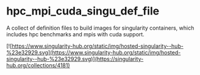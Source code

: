 ﻿# hpc_mpi_cuda_singu_def_file
A collect of definition files to build images for singularity containers, which includes hpc benchmarks and mpis with cuda support.

[![https://www.singularity-hub.org/static/img/hosted-singularity--hub-%23e32929.svg](https://www.singularity-hub.org/static/img/hosted-singularity--hub-%23e32929.svg)](https://singularity-hub.org/collections/4181)
